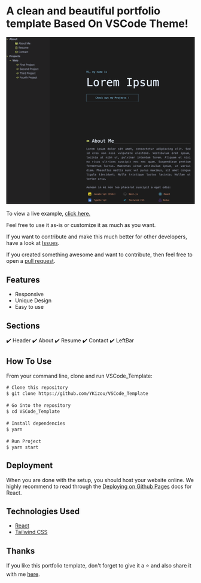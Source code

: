 # A clean and beautiful portfolio template Based On VSCode Theme!

![Template Screenshot](/public/Screenshot_Template.png?raw=true "Screenshot-template")



To view a live example, <a href="https://kizou.org">click here.</a>

Feel free to use it as-is or customize it as much as you want.

If you want to contribute and make this much better for other developers, have a look at <a href="https://github.com/YKizou/VSCode_Template/issues">Issues</a>.

If you created something awesome and want to contribute, then feel free to open a <a href="https://github.com/YKizou/VSCode_Template/pulls">pull request</a>.


## Features
<ul>
  <li>Responsive</li>
  <li>Unique Design</li>
  <li>Easy to use</li>
</ul>

## Sections
✔️ Header  ✔️ About  ✔️ Resume   ✔️ Contact  ✔️ LeftBar  

## How To Use
From your command line, clone and run VSCode_Template:

```
# Clone this repository
$ git clone https://github.com/YKizou/VSCode_Template

# Go into the repository
$ cd VSCode_Template

# Install dependencies
$ yarn

# Run Project
$ yarn start
```


## Deployment
When you are done with the setup, you should host your website online. We highly recommend to read through the <a href="https://create-react-app.dev/docs/deployment/#github-pages">Deploying on Github Pages</a> docs for React.

## Technologies Used
<ul>
  <li><a href="https://reactjs.org/">React</a></li>
  <li><a href="https://tailwindcss.com/">Tailwind CSS</a></li>
</ul>

## Thanks
If you like this portfolio template, don't forget to give it a ⭐ and also share it with me <a href="mailto:hello@kizou.org">here</a>.



